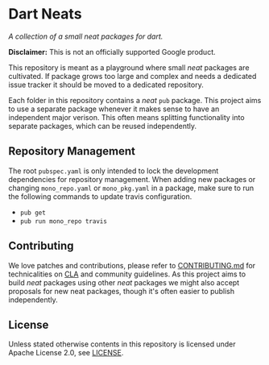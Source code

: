 Dart Neats
==========
_A collection of a small neat packages for dart._

**Disclaimer:** This is not an officially supported Google product.

This repository is meant as a playground where small _neat_ packages are
cultivated. If package grows too large and complex and needs a dedicated issue
tracker it should be moved to a dedicated repository.

Each folder in this repository contains a _neat_ `pub` package. This project
aims to use a separate package whenever it makes sense to have an independent
major verison. This often means splitting functionality into separate packages,
which can be reused independently.

## Repository Management
The root `pubspec.yaml` is only intended to lock the development dependencies
for repository management. When adding new packages or changing `mono_repo.yaml`
or `mono_pkg.yaml` in a package, make sure to run the following commands to
update travis configuration.

 * `pub get`
 * `pub run mono_repo travis`

## Contributing
We love patches and contributions, please refer to [CONTRIBUTING.md][1] for
technicalities on [CLA][2] and community guidelines. As this project aims to
build _neat_ packages using other _neat_ packages we might also accept proposals
for new neat packages, though it's often easier to publish independently.

## License
Unless stated otherwise contents in this repository is licensed under
Apache License 2.0, see [LICENSE](LICENSE).

[1]: CONTRIBUTING.md
[2]: https://cla.developers.google.com/
